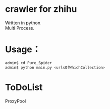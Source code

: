 # crawler for zhihu
Written in python.  
Multi Process.

# Usage：
```bash
admin$ cd Pure_Spider
admin$ python main.py <urlsOfWhichCollection>
```

# ToDoList
ProxyPool